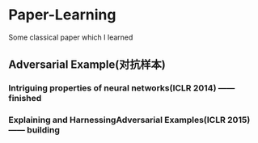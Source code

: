 # Paper-Learning
Some classical paper which I learned

## Adversarial Example(对抗样本)
### Intriguing properties of neural networks(ICLR 2014) —— finished
### Explaining and HarnessingAdversarial Examples(ICLR 2015) —— building
